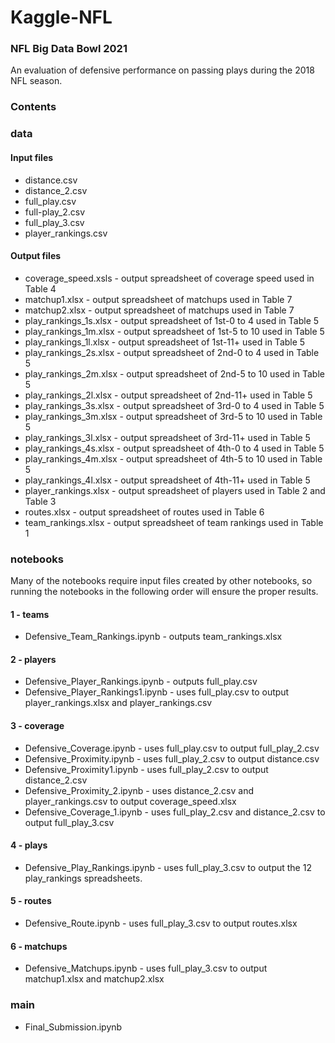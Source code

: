 # Kaggle-NFL
### NFL Big Data Bowl 2021

An evaluation of defensive performance on passing plays during the 2018 NFL season.

### Contents

### data

#### Input files

- distance.csv
- distance_2.csv
- full_play.csv
- full-play_2.csv
- full_play_3.csv
- player_rankings.csv

#### Output files

- coverage_speed.xsls - output spreadsheet of coverage speed used in Table 4
- matchup1.xlsx - output spreadsheet of matchups used in Table 7
- matchup2.xlsx - output spreadsheet of matchups used in Table 7
- play_rankings_1s.xlsx - output spreadsheet of 1st-0 to 4 used in Table 5
- play_rankings_1m.xlsx - output spreadsheet of 1st-5 to 10 used in Table 5
- play_rankings_1l.xlsx - output spreadsheet of 1st-11+ used in Table 5
- play_rankings_2s.xlsx - output spreadsheet of 2nd-0 to 4 used in Table 5
- play_rankings_2m.xlsx - output spreadsheet of 2nd-5 to 10 used in Table 5
- play_rankings_2l.xlsx - output spreadsheet of 2nd-11+ used in Table 5
- play_rankings_3s.xlsx - output spreadsheet of 3rd-0 to 4 used in Table 5
- play_rankings_3m.xlsx - output spreadsheet of 3rd-5 to 10 used in Table 5
- play_rankings_3l.xlsx - output spreadsheet of 3rd-11+ used in Table 5
- play_rankings_4s.xlsx - output spreadsheet of 4th-0 to 4 used in Table 5
- play_rankings_4m.xlsx - output spreadsheet of 4th-5 to 10 used in Table 5
- play_rankings_4l.xlsx - output spreadsheet of 4th-11+ used in Table 5
- player_rankings.xlsx - output spreadsheet of players used in Table 2 and Table 3
- routes.xlsx - output spreadsheet of routes used in Table 6
- team_rankings.xlsx - output spreadsheet of team rankings used in Table 1


### notebooks
Many of the notebooks require input files created by other notebooks, so running the notebooks in the following order will ensure the proper results.

#### 1 - teams

- Defensive_Team_Rankings.ipynb - outputs team_rankings.xlsx

#### 2 - players

- Defensive_Player_Rankings.ipynb - outputs full_play.csv
- Defensive_Player_Rankings1.ipynb - uses full_play.csv to output player_rankings.xlsx and player_rankings.csv

#### 3 - coverage

- Defensive_Coverage.ipynb - uses full_play.csv to output full_play_2.csv
- Defensive_Proximity.ipynb - uses full_play_2.csv to output distance.csv
- Defensive_Proximity1.ipynb - uses full_play_2.csv to output distance_2.csv
- Defensive_Proximity_2.ipynb - uses distance_2.csv and player_rankings.csv to output coverage_speed.xlsx
- Defensive_Coverage_1.ipynb - uses full_play_2.csv and distance_2.csv to output full_play_3.csv

#### 4 - plays

- Defensive_Play_Rankings.ipynb - uses full_play_3.csv to output the 12 play_rankings spreadsheets.

#### 5 - routes

- Defensive_Route.ipynb - uses full_play_3.csv to output routes.xlsx

#### 6 - matchups

- Defensive_Matchups.ipynb - uses full_play_3.csv to output matchup1.xlsx and matchup2.xlsx

### main

- Final_Submission.ipynb
